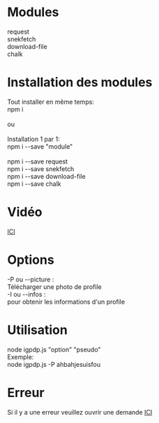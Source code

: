 # Modules

request<br>snekfetch<br>download-file<br>chalk

# Installation des modules

Tout installer en même temps:<br>npm i<br><br>ou<br><br>Installation 1 par 1:<br>npm i --save "module"<br><br>npm i --save request<br>npm i --save snekfetch<br>npm i --save download-file<br>npm i --save chalk

# Vidéo

[ICI](https://www.youtube.com/watch?v=xmK_pczZUFc)

# Options

-P ou --picture :<br>Télécharger une photo de profile<br>-I ou --infos :<br>pour obtenir les informations d'un profile
  
# Utilisation

node igpdp.js "option" "pseudo"<br>Exemple:<br>node igpdp.js -P ahbahjesuisfou

# Erreur

Si il y a une erreur veuillez ouvrir une demande [ICI](https://github.com/Dany-LF/IGPDP/issues)
